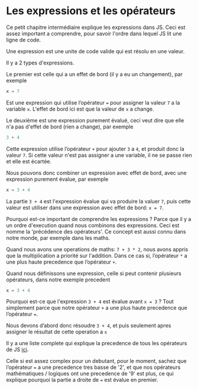 # Les expressions et les opérateurs

Ce petit chapitre intermédiaire explique les expressions dans JS. Ceci est assez important a comprendre, pour savoir l'ordre dans lequel JS lit une ligne de code.

Une expression est une unite de code valide qui est résolu en une valeur.

Il y a 2 types d'expressions.

Le premier est celle qui a un effet de bord (il y a eu un changement), par exemple

```js
x = 7
```

Est une expression qui utilise l’opérateur `=` pour assigner la valeur `7` a la variable `x`. L'effet de bord ici est que la valeur de `x` a change.

Le deuxième est une expression purement évalué, ceci veut dire que elle n'a pas d'effet de bord (rien a change), par exemple

```js
3 + 4
```

Cette expression utilise l’opérateur `+` pour ajouter `3` a `4`, et produit donc la valeur `7`. Si cette valeur n'est pas assigner a une variable, il ne se passe rien et elle est écartée.

Nous pouvons donc combiner un expression avec effet de bord, avec une expression purement évalue, par exemple

```js
x = 3 + 4
```

La partie `3 + 4` est l'expression évalue qui va produire la valuer `7`, puis cette valeur est utiliser dans une expression avec effet de bord: `x = 7`.

Pourquoi est-ce important de comprendre les expressions ? Parce que il y a un ordre d'execution quand nous combinons des expressions. Ceci est nomme la 'précédence des opérateurs'. Ce concept est aussi connu dans notre monde, par exemple dans les maths.

Quand nous avons une operations de maths: `7 + 3 * 2`, nous avons appris que la multiplication a priorité sur l'addition. Dans ce cas si, l’opérateur `*` a une plus haute precedence que l’opérateur `+`.

Quand nous définissons une expression, celle si peut contenir plusieurs opérateurs, dans notre exemple precedent

```js
x = 3 + 4
```

Pourquoi est-ce que l'expression `3 + 4` est évalue avant `x = 3` ? Tout simplement parce que notre opérateur `+` a une plus haute precedence que l’opérateur `=`.

Nous devons d’abord donc résoudre `3 + 4`, et puis seulement apres assigner le résultat de cette operation a `x`

Il y a une liste complete qui explique la precedence de tous les opérateurs de JS [ici](https://developer.mozilla.org/fr/docs/Web/JavaScript/Reference/Operators/Operator_precedence#tableau).

Celle si est assez complex pour un debutant, pour le moment, sachez que l’opérateur `=` a une precedence tres basse de '2', et que nos opérateurs mathématiques / logiques ont une precedence de '9' est plus, ce qui explique pourquoi la partie a droite de `=` est évalue en premier.